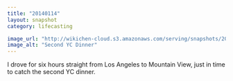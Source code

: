 ```yaml
---
title: "20140114"
layout: snapshot
category: lifecasting

image_url: "http://wikichen-cloud.s3.amazonaws.com/serving/snapshots/2014/20140114-yc-dinner-2.jpg"
image_alt: "Second YC Dinner"
---
```


I drove for six hours straight from Los Angeles to Mountain View, just in time to catch the second YC dinner.
